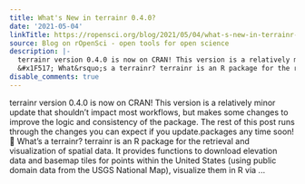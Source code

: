 ```yaml
---
title: What's New in terrainr 0.4.0?
date: '2021-05-04'
linkTitle: https://ropensci.org/blog/2021/05/04/what-s-new-in-terrainr-0-4-0/
source: Blog on rOpenSci - open tools for open science
description: |-
  terrainr version 0.4.0 is now on CRAN! This version is a relatively minor update that shouldn&rsquo;t impact most workflows, but makes some changes to improve the logic and consistency of the package. The rest of this post runs through the changes you can expect if you update.packages any time soon!
  &#x1F517; What&rsquo;s a terrainr? terrainr is an R package for the retrieval and visualization of spatial data. It provides functions to download elevation data and basemap tiles for points within the United States (using public domain data from the USGS National Map), visualize them in R via ...
disable_comments: true
---
```

terrainr version 0.4.0 is now on CRAN! This version is a relatively minor update that shouldn&rsquo;t impact most workflows, but makes some changes to improve the logic and consistency of the package. The rest of this post runs through the changes you can expect if you update.packages any time soon!
&#x1F517; What&rsquo;s a terrainr? terrainr is an R package for the retrieval and visualization of spatial data. It provides functions to download elevation data and basemap tiles for points within the United States (using public domain data from the USGS National Map), visualize them in R via ...
